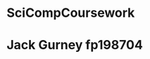 # SciCompCoursework
# Jack Gurney fp198704

<!-- This project contains functions created for a project on ODE and PDE solvers.
In the ODE solvers, I use the Explicit Euler method and RK4 to solve ODEs,
which are able to solve any order of ODE. I then work through numerical
shooting and numerical continuation where I have incorporated both into
the one numerical continuation file. On the PDE side, I have written up
four PDE solvers which use the Implicit Euler method, the Explicit Euler 
method, the Crank Nicolson method and the RK4 method. These PDE solvers use
the PDEDiagMat.py file to construct the problem and then run through it
in the PDESolvers.py file. -->

